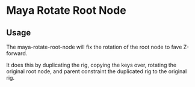 # Maya Rotate Root Node

## Usage

The maya-rotate-root-node will fix the rotation of the root node to fave Z-forward. 

It does this by duplicating the rig, copying the keys over, rotating the original root node, and parent constraint the duplicated rig to the original rig.